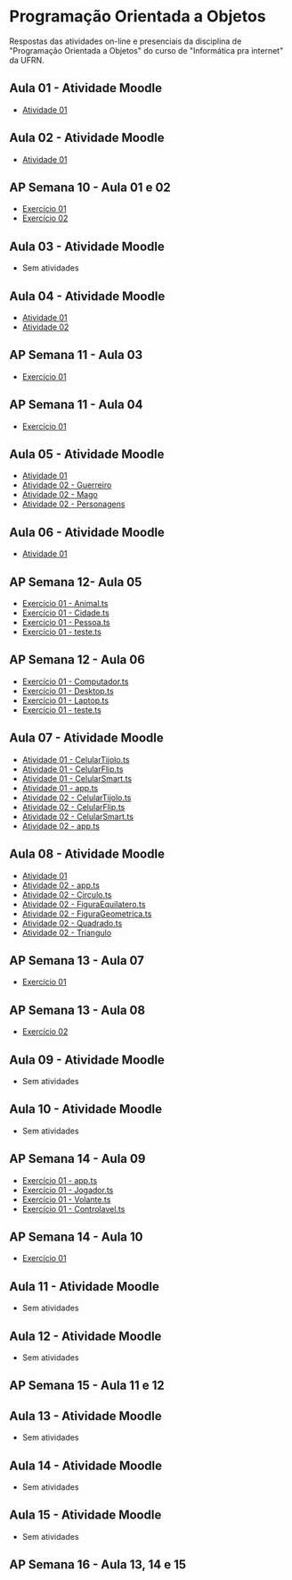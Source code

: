 # Programação Orientada a Objetos
 Respostas das atividades on-line e presenciais da disciplina de "Programação Orientada a Objetos" do curso de "Informática pra internet" da UFRN.
 
## Aula 01 - Atividade Moodle
* [Atividade 01](https://github.com/felipemadu13/JavaScript_IMD/blob/47457d6591cba57582d44b61ab80f79b493f8708/Programa%C3%A7%C3%A3o%20Orientada%20a%20Objetos/Atividades_Moodle/Aula%2001/atividade_01.txt)

## Aula 02 - Atividade Moodle
* [Atividade 01](https://github.com/felipemadu13/JavaScript_IMD/blob/0672a938d3f53cc5a9b7b3f99f46b48a2822a641/Programa%C3%A7%C3%A3o%20Orientada%20a%20Objetos/Atividades_Moodle/Aula%2002/Atividade%2001/atividade_01.ts)

## AP Semana 10 - Aula 01 e 02
* [Exercício 01](https://github.com/felipemadu13/JavaScript_IMD/blob/c8b9dd383ce985837541224c24dcf51ae7412756/Programa%C3%A7%C3%A3o%20Orientada%20a%20Objetos/Atividades_Presenciais/Semana%2010/poo_aula_01_02_ex001.js)
* [Exercício 02](https://github.com/felipemadu13/JavaScript_IMD/blob/c8b9dd383ce985837541224c24dcf51ae7412756/Programa%C3%A7%C3%A3o%20Orientada%20a%20Objetos/Atividades_Presenciais/Semana%2010/poo_aula_01_02_ex002.js)

## Aula 03 - Atividade Moodle
* Sem atividades

## Aula 04 - Atividade Moodle
* [Atividade 01](https://github.com/felipemadu13/JavaScript_IMD/blob/19d8774f8c86797f017aba75d4ec940b1f79d9bc/Programa%C3%A7%C3%A3o%20Orientada%20a%20Objetos/Atividades_Moodle/Aula%2004/Atividade_01.txt)
* [Atividade 02](https://github.com/felipemadu13/JavaScript_IMD/blob/d913de531f2aeb9f8f2ffd8d1952aee6f76f3e2d/Programa%C3%A7%C3%A3o%20Orientada%20a%20Objetos/Atividades_Moodle/Aula%2004/Atividade_02.ts)

## AP Semana 11 - Aula 03
* [Exercício 01](https://github.com/felipemadu13/JavaScript_IMD/blob/b77ce737a2edb73afa06cedf0d4d2dbdc6790ea8/Programa%C3%A7%C3%A3o%20Orientada%20a%20Objetos/Atividades_Presenciais/Semana%2011/poo_aula_03_ex001.js)

## AP Semana 11 - Aula 04
* [Exercício 01](https://github.com/felipemadu13/JavaScript_IMD/blob/b77ce737a2edb73afa06cedf0d4d2dbdc6790ea8/Programa%C3%A7%C3%A3o%20Orientada%20a%20Objetos/Atividades_Presenciais/Semana%2011/poo_aula_04_ex001.js)

## Aula 05 - Atividade Moodle
* [Atividade 01](https://github.com/felipemadu13/JavaScript_IMD/blob/430f0a67648f53afa0c53d596e7d5c7b7d78726a/Programa%C3%A7%C3%A3o%20Orientada%20a%20Objetos/Atividades_Moodle/Aula%2005/Atividade_01.txt)
* [Atividade 02 - Guerreiro](https://github.com/felipemadu13/JavaScript_IMD/blob/430f0a67648f53afa0c53d596e7d5c7b7d78726a/Programa%C3%A7%C3%A3o%20Orientada%20a%20Objetos/Atividades_Moodle/Aula%2005/Atividade_02/Guerreiro.ts)
* [Atividade 02 - Mago](https://github.com/felipemadu13/JavaScript_IMD/blob/430f0a67648f53afa0c53d596e7d5c7b7d78726a/Programa%C3%A7%C3%A3o%20Orientada%20a%20Objetos/Atividades_Moodle/Aula%2005/Atividade_02/Mago.ts)
* [Atividade 02 - Personagens](https://github.com/felipemadu13/JavaScript_IMD/blob/430f0a67648f53afa0c53d596e7d5c7b7d78726a/Programa%C3%A7%C3%A3o%20Orientada%20a%20Objetos/Atividades_Moodle/Aula%2005/Atividade_02/Personagens.ts)

## Aula 06 - Atividade Moodle
* [Atividade 01](https://github.com/felipemadu13/JavaScript_IMD/blob/da79ca3060229ddf1b274060d166cdfe7c344467/Programa%C3%A7%C3%A3o%20Orientada%20a%20Objetos/Atividades_Moodle/Aula%2006/Atividade_01.txt)

## AP Semana 12- Aula 05
* [Exercício 01 - Animal.ts](https://github.com/felipemadu13/JavaScript_IMD/blob/c9c1cfd753a90ca4dd91a01e9085333a829cf60b/Programa%C3%A7%C3%A3o%20Orientada%20a%20Objetos/Atividades_Presenciais/Semana%2012/poo_aula_05_ex001/Animal.ts)
* [Exercício 01 - Cidade.ts](https://github.com/felipemadu13/JavaScript_IMD/blob/c9c1cfd753a90ca4dd91a01e9085333a829cf60b/Programa%C3%A7%C3%A3o%20Orientada%20a%20Objetos/Atividades_Presenciais/Semana%2012/poo_aula_05_ex001/Cidade.ts)
* [Exercício 01 - Pessoa.ts](https://github.com/felipemadu13/JavaScript_IMD/blob/c9c1cfd753a90ca4dd91a01e9085333a829cf60b/Programa%C3%A7%C3%A3o%20Orientada%20a%20Objetos/Atividades_Presenciais/Semana%2012/poo_aula_05_ex001/Pessoa.ts)
* [Exercício 01 - teste.ts](https://github.com/felipemadu13/JavaScript_IMD/blob/c9c1cfd753a90ca4dd91a01e9085333a829cf60b/Programa%C3%A7%C3%A3o%20Orientada%20a%20Objetos/Atividades_Presenciais/Semana%2012/poo_aula_05_ex001/teste.ts)

## AP Semana 12 - Aula 06
* [Exercício 01 - Computador.ts](https://github.com/felipemadu13/JavaScript_IMD/blob/c9c1cfd753a90ca4dd91a01e9085333a829cf60b/Programa%C3%A7%C3%A3o%20Orientada%20a%20Objetos/Atividades_Presenciais/Semana%2012/poo_aula_06_ex001/Computador.ts)
* [Exercício 01 - Desktop.ts](https://github.com/felipemadu13/JavaScript_IMD/blob/c9c1cfd753a90ca4dd91a01e9085333a829cf60b/Programa%C3%A7%C3%A3o%20Orientada%20a%20Objetos/Atividades_Presenciais/Semana%2012/poo_aula_06_ex001/Desktop.ts)
* [Exercício 01 - Laptop.ts](https://github.com/felipemadu13/JavaScript_IMD/blob/c9c1cfd753a90ca4dd91a01e9085333a829cf60b/Programa%C3%A7%C3%A3o%20Orientada%20a%20Objetos/Atividades_Presenciais/Semana%2012/poo_aula_06_ex001/Laptop.ts)
* [Exercício 01 - teste.ts](https://github.com/felipemadu13/JavaScript_IMD/blob/c9c1cfd753a90ca4dd91a01e9085333a829cf60b/Programa%C3%A7%C3%A3o%20Orientada%20a%20Objetos/Atividades_Presenciais/Semana%2012/poo_aula_06_ex001/teste.ts)

## Aula 07 - Atividade Moodle
* [Atividade 01 - CelularTijolo.ts](https://github.com/felipemadu13/JavaScript_IMD/blob/732b0570688476cca41900f535210aad73b3ddd8/Programa%C3%A7%C3%A3o%20Orientada%20a%20Objetos/Atividades_Moodle/Aula%2007/Atividade_01/CelularTijolo.ts)
* [Atividade 01 - CelularFlip.ts](https://github.com/felipemadu13/JavaScript_IMD/blob/732b0570688476cca41900f535210aad73b3ddd8/Programa%C3%A7%C3%A3o%20Orientada%20a%20Objetos/Atividades_Moodle/Aula%2007/Atividade_01/CelularFlip.ts)
* [Atividade 01 - CelularSmart.ts](https://github.com/felipemadu13/JavaScript_IMD/blob/732b0570688476cca41900f535210aad73b3ddd8/Programa%C3%A7%C3%A3o%20Orientada%20a%20Objetos/Atividades_Moodle/Aula%2007/Atividade_01/CelularSmart.ts)
* [Atividade 01 - app.ts](https://github.com/felipemadu13/JavaScript_IMD/blob/732b0570688476cca41900f535210aad73b3ddd8/Programa%C3%A7%C3%A3o%20Orientada%20a%20Objetos/Atividades_Moodle/Aula%2007/Atividade_01/app.ts)
* [Atividade 02 - CelularTijolo.ts](https://github.com/felipemadu13/JavaScript_IMD/blob/00fab20484309841ddf50503328af1eab26a9de6/Programa%C3%A7%C3%A3o%20Orientada%20a%20Objetos/Atividades_Moodle/Aula%2007/Atividade_02/CelularTijolo.ts)
* [Atividade 02 - CelularFlip.ts](https://github.com/felipemadu13/JavaScript_IMD/blob/00fab20484309841ddf50503328af1eab26a9de6/Programa%C3%A7%C3%A3o%20Orientada%20a%20Objetos/Atividades_Moodle/Aula%2007/Atividade_02/CelularFlip.ts)
* [Atividade 02 - CelularSmart.ts](https://github.com/felipemadu13/JavaScript_IMD/blob/00fab20484309841ddf50503328af1eab26a9de6/Programa%C3%A7%C3%A3o%20Orientada%20a%20Objetos/Atividades_Moodle/Aula%2007/Atividade_02/CelularSmart.ts)
* [Atividade 02 - app.ts](https://github.com/felipemadu13/JavaScript_IMD/blob/00fab20484309841ddf50503328af1eab26a9de6/Programa%C3%A7%C3%A3o%20Orientada%20a%20Objetos/Atividades_Moodle/Aula%2007/Atividade_02/app.ts)

## Aula 08 - Atividade Moodle
* [Atividade 01](https://github.com/felipemadu13/JavaScript_IMD/blob/daf71e21d69aad3d4ff0056487ea8572f9c4dbb0/Programa%C3%A7%C3%A3o%20Orientada%20a%20Objetos/Atividades_Moodle/Aula%2008/Atividade_01.txt)
* [Atividade 02 - app.ts](https://github.com/felipemadu13/JavaScript_IMD/blob/5fb26a3a52f70304d274a91351cccb4aacd995b6/Programa%C3%A7%C3%A3o%20Orientada%20a%20Objetos/Atividades_Moodle/Aula%2008/Atividade_02/app.ts)
* [Atividade 02 - Circulo.ts](https://github.com/felipemadu13/JavaScript_IMD/blob/5fb26a3a52f70304d274a91351cccb4aacd995b6/Programa%C3%A7%C3%A3o%20Orientada%20a%20Objetos/Atividades_Moodle/Aula%2008/Atividade_02/Circulo.ts)
* [Atividade 02 - FiguraEquilatero.ts](https://github.com/felipemadu13/JavaScript_IMD/blob/5fb26a3a52f70304d274a91351cccb4aacd995b6/Programa%C3%A7%C3%A3o%20Orientada%20a%20Objetos/Atividades_Moodle/Aula%2008/Atividade_02/FiguraEquilatero.ts)
* [Atividade 02 - FiguraGeometrica.ts](https://github.com/felipemadu13/JavaScript_IMD/blob/5fb26a3a52f70304d274a91351cccb4aacd995b6/Programa%C3%A7%C3%A3o%20Orientada%20a%20Objetos/Atividades_Moodle/Aula%2008/Atividade_02/FiguraGeometrica.ts)
* [Atividade 02 - Quadrado.ts](https://github.com/felipemadu13/JavaScript_IMD/blob/5fb26a3a52f70304d274a91351cccb4aacd995b6/Programa%C3%A7%C3%A3o%20Orientada%20a%20Objetos/Atividades_Moodle/Aula%2008/Atividade_02/Quadrado.ts)
* [Atividade 02 - Triangulo](https://github.com/felipemadu13/JavaScript_IMD/blob/5fb26a3a52f70304d274a91351cccb4aacd995b6/Programa%C3%A7%C3%A3o%20Orientada%20a%20Objetos/Atividades_Moodle/Aula%2008/Atividade_02/Triangulo.ts)

## AP Semana 13 - Aula 07
* [Exercício 01](https://github.com/felipemadu13/JavaScript_IMD/blob/0e0d07d715b857ca07293b4235d0c111accd6736/Programa%C3%A7%C3%A3o%20Orientada%20a%20Objetos/Atividades_Presenciais/Semana%2013/poo_aula_07_ex001.ts)

## AP Semana 13 - Aula 08
* [Exercício 02](https://github.com/felipemadu13/JavaScript_IMD/blob/b77ce737a2edb73afa06cedf0d4d2dbdc6790ea8/Programa%C3%A7%C3%A3o%20Orientada%20a%20Objetos/Atividades_Presenciais/Semana%2013/poo_aula_08_ex001.ts)

## Aula 09 - Atividade Moodle
* Sem atividades

## Aula 10 - Atividade Moodle
* Sem atividades

## AP Semana 14 - Aula 09
* [Exercício 01 - app.ts](https://github.com/felipemadu13/JavaScript_IMD/blob/4a032740a70bb827332fca8da7ff374c73be4801/Programa%C3%A7%C3%A3o%20Orientada%20a%20Objetos/Atividades_Presenciais/Semana%2014/poo_aula_09_ex001/app.ts)
* [Exercício 01 - Jogador.ts](https://github.com/felipemadu13/JavaScript_IMD/blob/4a032740a70bb827332fca8da7ff374c73be4801/Programa%C3%A7%C3%A3o%20Orientada%20a%20Objetos/Atividades_Presenciais/Semana%2014/poo_aula_09_ex001/Jogador.ts)
* [Exercício 01 - Volante.ts](https://github.com/felipemadu13/JavaScript_IMD/blob/4a032740a70bb827332fca8da7ff374c73be4801/Programa%C3%A7%C3%A3o%20Orientada%20a%20Objetos/Atividades_Presenciais/Semana%2014/poo_aula_09_ex001/Volante.ts)
* [Exercício 01 - Controlavel.ts](https://github.com/felipemadu13/JavaScript_IMD/blob/4a032740a70bb827332fca8da7ff374c73be4801/Programa%C3%A7%C3%A3o%20Orientada%20a%20Objetos/Atividades_Presenciais/Semana%2014/poo_aula_09_ex001/Controlavel.ts)

## AP Semana 14 - Aula 10
* [Exercício 01](https://github.com/felipemadu13/JavaScript_IMD/blob/59fe24a606f3c8060de17b064c48228b083d2a21/Programa%C3%A7%C3%A3o%20Orientada%20a%20Objetos/Atividades_Presenciais/Semana%2014/poo_aula_10_ex001/poo_aula_10_ex001.ts)

## Aula 11 - Atividade Moodle
* Sem atividades

## Aula 12 - Atividade Moodle
* Sem atividades

## AP Semana 15 - Aula 11 e 12

## Aula 13 - Atividade Moodle
* Sem atividades

## Aula 14 - Atividade Moodle
* Sem atividades

## Aula 15 - Atividade Moodle
* Sem atividades

## AP Semana 16 - Aula 13, 14 e 15
